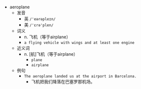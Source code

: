 - aeroplane
  - 发音
    - 英 `/'eərəpleɪn/`
    - 美 `/'ɛrə'plen/`
  - 词义
    - n. 飞机（等于airplane）
    - `a flying vehicle with wings and at least one engine`
  - 近义词
    - n. [航]飞机（等于airplane）
      - `plane`
      - `airplane`
  - 例句
    - `The aeroplane landed us at the airport in Barcelona.`
      - 飞机把我们降落在巴塞罗那机场。


